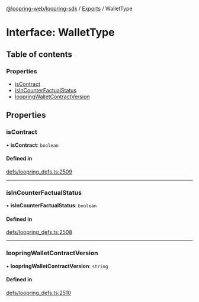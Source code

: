 [@loopring-web/loopring-sdk](../README.md) / [Exports](../modules.md) / WalletType

# Interface: WalletType

## Table of contents

### Properties

- [isContract](WalletType.md#iscontract)
- [isInCounterFactualStatus](WalletType.md#isincounterfactualstatus)
- [loopringWalletContractVersion](WalletType.md#loopringwalletcontractversion)

## Properties

### isContract

• **isContract**: `boolean`

#### Defined in

[defs/loopring_defs.ts:2509](https://github.com/Loopring/loopring_sdk/blob/fd60be9/src/defs/loopring_defs.ts#L2509)

___

### isInCounterFactualStatus

• **isInCounterFactualStatus**: `boolean`

#### Defined in

[defs/loopring_defs.ts:2508](https://github.com/Loopring/loopring_sdk/blob/fd60be9/src/defs/loopring_defs.ts#L2508)

___

### loopringWalletContractVersion

• **loopringWalletContractVersion**: `string`

#### Defined in

[defs/loopring_defs.ts:2510](https://github.com/Loopring/loopring_sdk/blob/fd60be9/src/defs/loopring_defs.ts#L2510)
